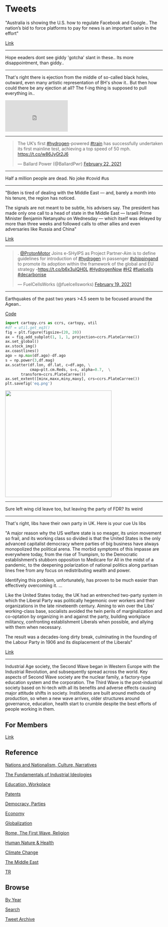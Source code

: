 # Tweets

"Australia is showing the U.S. how to regulate Facebook and
Google.. The nation’s bid to force platforms to pay for news is an
important salvo in the effort"

[Link](https://www.washingtonpost.com/outlook/2021/02/22/facebook-platforms-australia-payments-news/)

---

Hope eeaders dont see giddy 'gotcha' slant in these.. Its more
disappointment, than giddy..

---

That's right there is ejection from the middle of so-called black
holes, outward, even many artistic representation of BH's show
it.. But then how could there be any ejection at all? The f-ing thing
is supposed to pull everything in..

<iframe height="100" width="200" src="https://www.youtube.com/embed/BhDpApRa6BI?start=802&end=929" frameborder="0" allow="accelerometer; autoplay; clipboard-write; encrypted-media; gyroscope; picture-in-picture" allowfullscreen></iframe>

---

<blockquote class="twitter-tweet"><p lang="en" dir="ltr">The UK’s first <a href="https://twitter.com/hashtag/hydrogen?src=hash&amp;ref_src=twsrc%5Etfw">#hydrogen</a>-powered <a href="https://twitter.com/hashtag/train?src=hash&amp;ref_src=twsrc%5Etfw">#train</a> has successfully undertaken its first mainline test, achieving a top speed of 50 mph. <a href="https://t.co/w86JyGt2J6">https://t.co/w86JyGt2J6</a></p>&mdash; Ballard Power (@BallardPwr) <a href="https://twitter.com/BallardPwr/status/1363761441329864706?ref_src=twsrc%5Etfw">February 22, 2021</a></blockquote> <script async src="https://platform.twitter.com/widgets.js" charset="utf-8"></script>

---

Half a million people are dead. No joke \#covid \#us

---

"Biden is tired of dealing with the Middle East — and, barely a month
into his tenure, the region has noticed.

The signals are not meant to be subtle, his advisers say. The
president has made only one call to a head of state in the Middle East
— Israeli Prime Minister Benjamin Netanyahu on Wednesday — which
itself was delayed by more than three weeks and followed calls to
other allies and even adversaries like Russia and China"

[Link](https://www.politico.com/news/2021/02/22/biden-middle-east-foreign-policy-470589)

---

<blockquote class="twitter-tweet"><p lang="en" dir="ltr">. <a href="https://twitter.com/ProtonMotor?ref_src=twsrc%5Etfw">@ProtonMotor</a> Joins e-SHyIPS as Project Partner-Aim is to define guidelines for introduction of <a href="https://twitter.com/hashtag/hydrogen?src=hash&amp;ref_src=twsrc%5Etfw">#hydrogen</a> in passenger <a href="https://twitter.com/hashtag/shippingand?src=hash&amp;ref_src=twsrc%5Etfw">#shippingand</a> to promote its adoption within the framework of the global and EU strategy -<a href="https://t.co/b6x3uIQH0L">https://t.co/b6x3uIQH0L</a> <a href="https://twitter.com/hashtag/HydrogenNow?src=hash&amp;ref_src=twsrc%5Etfw">#HydrogenNow</a> <a href="https://twitter.com/hashtag/H2?src=hash&amp;ref_src=twsrc%5Etfw">#H2</a> <a href="https://twitter.com/hashtag/fuelcells?src=hash&amp;ref_src=twsrc%5Etfw">#fuelcells</a> <a href="https://twitter.com/hashtag/decarbonise?src=hash&amp;ref_src=twsrc%5Etfw">#decarbonise</a></p>&mdash; FuelCellsWorks (@fuelcellsworks) <a href="https://twitter.com/fuelcellsworks/status/1362775716346163200?ref_src=twsrc%5Etfw">February 19, 2021</a></blockquote> <script async src="https://platform.twitter.com/widgets.js" charset="utf-8"></script>

---

Earthquakes of the past two years >4.5 seem to be focused around the
Agean..

[Code](https://muratk3n.github.io/thirdwave/en/tweets/2021/util.py)


```python
import cartopy.crs as ccrs, cartopy, util
#df = util.get_eq3()
fig = plt.figure(figsize=(20, 20))
ax = fig.add_subplot(1, 1, 1, projection=ccrs.PlateCarree())
ax.set_global()
ax.stock_img()
ax.coastlines()
ago = np.max(df.ago)-df.ago
s = np.power(3,df.mag)
ax.scatter(df.lon, df.lat, c=df.ago, \
           cmap=plt.cm.Reds, s=s, alpha=0.7,  \
	   transform=ccrs.PlateCarree())
ax.set_extent([minx,maxx,miny,maxy], crs=ccrs.PlateCarree())
plt.savefig('eq.png')
```

<img width="340" src="https://pbs.twimg.com/media/Eu2zz5HXEAERzGs?format=jpg&name=small"/>

---

Sure left wing cld leave too, but leaving the party of FDR? Its weird

---

That's right, libs have their own party in UK. Here is your cue Us libs

"A major reason why the US welfare state is so meager, its union
movement so frail, and its working class so divided is that the United
States is the only advanced capitalist democracy where parties of big
business have always monopolized the political arena. The morbid
symptoms of this impasse are everywhere today, from the rise of
Trumpism, to the Democratic establishment’s stubborn opposition to
Medicare for All in the midst of a pandemic, to the deepening
polarization of national politics along partisan lines free from any
focus on redistributing wealth and power.

Identifying this problem, unfortunately, has proven to be much easier
than effectively overcoming it. ...

Like the United States today, the UK had an entrenched two-party
system in which the Liberal Party was politically hegemonic over
workers and their organizations in the late nineteenth century. Aiming
to win over the Libs’ working-class base, socialists avoided the twin
perils of marginalization and co-optation by organizing in and against
the party, building workplace militancy, confronting establishment
Liberals when possible, and allying with them when necessary.

The result was a decades-long dirty break, culminating in the founding
of the Labour Party in 1906 and its displacement of the Liberals"

[Link](https://jacobinmag.com/2021/02/labour-party-uk-lessons-socialists)

---

Industrial Age society, the Second Wave began in Western Europe with
the Industrial Revolution, and subsequently spread across the
world. Key aspects of Second Wave society are the nuclear family, a
factory-type education system and the corporation. The Third Wave is
the post-industrial society based on hi-tech with all its benefits and
adverse effects causing major attitude shifts in society. Institutions
are built around methods of production, so when a new wave arrives,
older structures around governance, education, health start to crumble
despite the best efforts of people working in them.

## For Members

[Link](https://thirdwave-members.herokuapp.com)

## Reference

[Nations and Nationalism, Culture, Narratives](/2013/02/nations-and-nationalism.md)

[The Fundamentals of Industrial Ideologies](/2011/04/fundamentals-of-industrial-ideologies.md)

[Education, Workplace](2017/09/education-workplace.md)

[Patents](/2018/09/patents.md)

[Democracy, Parties](/2016/11/democracy.md)

[Economy](/2018/05/economy.md)

[Globalization](/2018/09/globalization.md)

[Rome, The First Wave, Religion](/2017/12/rome.md)

[Human Nature & Health](/2020/07/human-nature.md)

[Climate Change](/2018/12/climate.md)

[The Middle East](/2019/07/middleeast.md)

[TR](../tr)

## Browse

[By Year](years.md)

[Search](search.html)

[Tweet Archive](/tweets/README.md)


